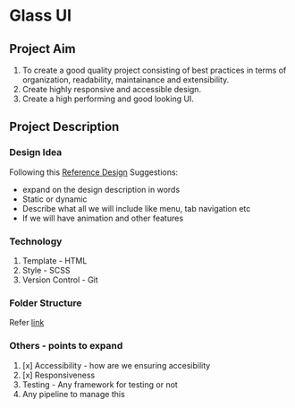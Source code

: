 # Glass UI

## Project Aim
1. To create a good quality project consisting of best practices in terms of organization, readability, maintainance and extensibility.
2. Create highly responsive and accessible design.
3. Create a high performing and good looking UI.

## Project Description

### Design Idea
Following this [Reference Design](https://dribbble.com/shots/14377558-Header-UI)
Suggestions:
  - expand on the design description in words 
  - Static or dynamic
  - Describe what all we will include like menu, tab navigation etc
  - If we will have animation and other features

### Technology
1. Template - HTML
2. Style - SCSS
3. Version Control - Git

### Folder Structure
Refer [link](https://medium.com/@dannyhuang_75970/sass-project-structure-for-big-projects-8c4a740846ee)

### Others - points to expand
1. [x] Accessibility - how are we ensuring accesibility
2. [x] Responsiveness
3. Testing - Any framework for testing or not
4. Any pipeline to manage this

